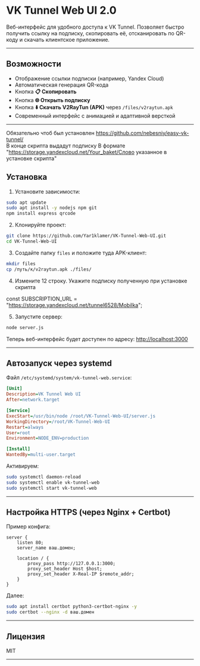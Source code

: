 

# VK Tunnel Web UI 2.0

Веб-интерфейс для удобного доступа к VK Tunnel.
Позволяет быстро получить ссылку на подписку, скопировать её, отсканировать по QR-коду и скачать клиентское приложение.

---

## Возможности

* Отображение ссылки подписки (например, Yandex Cloud)
* Автоматическая генерация QR-кода
* Кнопка **📋 Скопировать**
* Кнопка **🌐 Открыть подписку**
* Кнопка **⬇️ Скачать V2RayTun (APK)** через `/files/v2raytun.apk`
* Современный интерфейс с анимацией и адаптивной версткой

---

Обязательно чтоб был установлен https://github.com/nebesniy/easy-vk-tunnel/      
В конце скрипта выдадут подписку 
В формате "https://storage.yandexcloud.net/Your_baket/Слово указанное в установке скрипта"



## Установка

1. Установите зависимости:

```bash
sudo apt update
sudo apt install -y nodejs npm git
npm install express qrcode
```

2. Клонируйте проект:

```bash
git clone https://github.com/Yar1klamer/VK-Tunnel-Web-UI.git
cd VK-Tunnel-Web-UI
```

3. Создайте папку `files` и положите туда APK-клиент:

```bash
mkdir files
cp /путь/к/v2raytun.apk ./files/
```

4. Измените 12 строку. Укажите подписку полученную при установке скрипта

const SUBSCRIPTION_URL = "https://storage.yandexcloud.net/tunnel6528/Mobilka";

5. Запустите сервер:

```bash
node server.js
```

Теперь веб-интерфейс будет доступен по адресу:
[http://localhost:3000](http://localhost:3000)

---

## Автозапуск через systemd

Файл `/etc/systemd/system/vk-tunnel-web.service`:

```ini
[Unit]
Description=VK Tunnel Web UI
After=network.target

[Service]
ExecStart=/usr/bin/node /root/VK-Tunnel-Web-UI/server.js
WorkingDirectory=/root/VK-Tunnel-Web-UI
Restart=always
User=root
Environment=NODE_ENV=production

[Install]
WantedBy=multi-user.target
```

Активируем:

```bash
sudo systemctl daemon-reload
sudo systemctl enable vk-tunnel-web
sudo systemctl start vk-tunnel-web
```

---

## Настройка HTTPS (через Nginx + Certbot)

Пример конфига:

```nginx
server {
    listen 80;
    server_name ваш.домен;

    location / {
        proxy_pass http://127.0.0.1:3000;
        proxy_set_header Host $host;
        proxy_set_header X-Real-IP $remote_addr;
    }
}
```

Далее:

```bash
sudo apt install certbot python3-certbot-nginx -y
sudo certbot --nginx -d ваш.домен
```

---

## Лицензия

MIT

---

